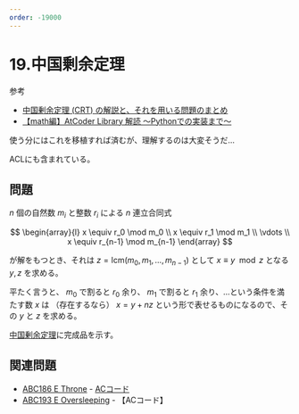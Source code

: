 ```yaml
---
order: -19000
---
```


# 19.中国剰余定理

参考

- [中国剰余定理 (CRT) の解説と、それを用いる問題のまとめ](https://qiita.com/drken/items/ae02240cd1f8edfc86fd)
- [【math編】AtCoder Library 解読 〜Pythonでの実装まで〜](https://qiita.com/R_olldIce/items/3e2c80baa6d5e6f3abe9)

使う分にはこれを移植すれば済むが、理解するのは大変そうだ...

ACLにも含まれている。

## 問題

$n$ 個の自然数 $m_i$ と整数 $r_i$ による
$n$ 連立合同式

$$
\begin{array}{l}
x \equiv r_0 \mod m_0 \\
x \equiv r_1 \mod m_1 \\
\vdots \\
x \equiv r_{n-1} \mod m_{n-1}
\end{array}
$$

が解をもつとき、それは
$z = \textrm{lcm}(m_0, m_1, \dots, m_{n-1})$
として
$x \equiv y \mod z$
となる $y, z$ を求める。

平たく言うと、
$m_0$ で割ると $r_0$ 余り、 $m_1$ で割ると $r_1$ 余り、…という条件を満たす数 $x$ は
（存在するなら） $x = y + nz$ という形で表せるものになるので、その $y$ と $z$ を求める。

[中国剰余定理](/ad/math/crt/)に完成品を示す。

## 関連問題

- [ABC186 E Throne](https://atcoder.jp/contests/abc186/tasks/abc186_e) - [ACコード](https://atcoder.jp/contests/abc186/submissions/28756587)
- [ABC193 E Oversleeping](https://atcoder.jp/contests/abc193/tasks/abc193_e) - 【ACコード】

